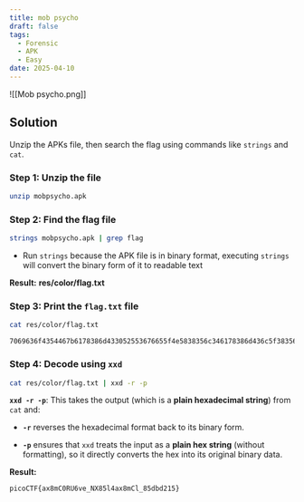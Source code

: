 ```yaml
---
title: mob psycho
draft: false
tags:
  - Forensic
  - APK
  - Easy
date: 2025-04-10
---
```

![[Mob psycho.png]]
## Solution
Unzip the APKs file, then search the flag using commands like `strings` and `cat`.

### Step 1: Unzip the file 
```bash
unzip mobpsycho.apk
```

### Step 2: Find the flag file
```bash
strings mobpsycho.apk | grep flag
```
- Run `strings` because the APK file is in binary format, executing `strings` will convert the binary form of it to readable text

**Result:**
**res/color/flag.txt**

### Step 3: Print the `flag.txt` file
```bash
cat res/color/flag.txt
```

```text
7069636f4354467b6178386d433052553676655f4e5838356c346178386d436c5f38356462643231357d
```

###  Step 4: Decode using `xxd`
```bash
cat res/color/flag.txt | xxd -r -p
```

**`xxd -r -p`**: This takes the output (which is a **plain hexadecimal string**) from `cat` and:
- **`-r`** reverses the hexadecimal format back to its binary form.
    
- **`-p`** ensures that `xxd` treats the input as a **plain hex string** (without formatting), so it directly converts the hex into its original binary data.


**Result:**
```text
picoCTF{ax8mC0RU6ve_NX85l4ax8mCl_85dbd215}
```
